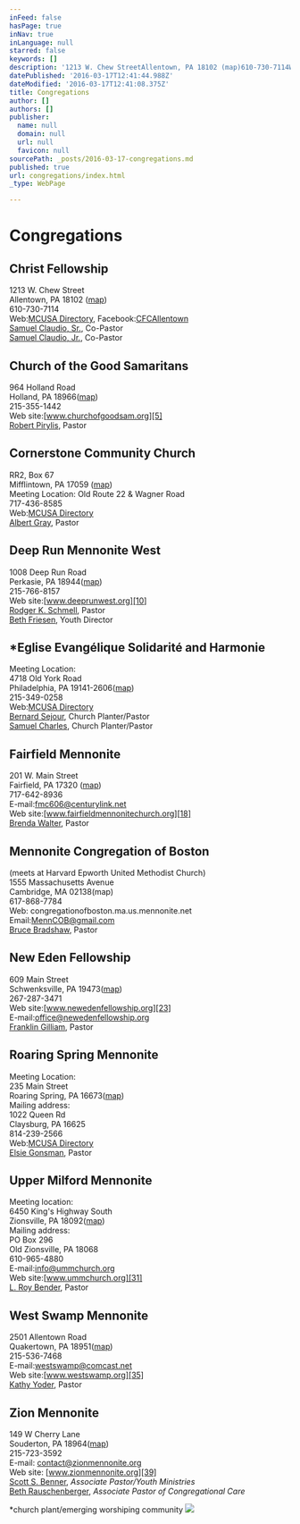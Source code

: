```yaml
---
inFeed: false
hasPage: true
inNav: true
inLanguage: null
starred: false
keywords: []
description: '1213 W. Chew StreetAllentown, PA 18102 (map)610-730-7114Web:MCUSA Directory, Facebook:CFCAllentownSamuel Claudio, Sr., Co-PastorSamuel Claudio, Jr., Co-Pastor'
datePublished: '2016-03-17T12:41:44.988Z'
dateModified: '2016-03-17T12:41:08.375Z'
title: Congregations
author: []
authors: []
publisher:
  name: null
  domain: null
  url: null
  favicon: null
sourcePath: _posts/2016-03-17-congregations.md
published: true
url: congregations/index.html
_type: WebPage

---
```

# Congregations

## Christ Fellowship

1213 W. Chew Street  
Allentown, PA 18102 ([map][0])  
610-730-7114  
Web:[MCUSA Directory][1], Facebook:[CFCAllentown][2]  
[Samuel Claudio, Sr.][3], Co-Pastor  
[Samuel Claudio, Jr.][3], Co-Pastor

## Church of the Good Samaritans

964 Holland Road  
Holland, PA 18966([map][4])  
215-355-1442  
Web site:[www.churchofgoodsam.org][5]  
[Robert Pirylis][6], Pastor

## Cornerstone Community Church

RR2, Box 67  
Mifflintown, PA 17059 ([map][4])  
Meeting Location: Old Route 22 & Wagner Road  
717-436-8585  
Web:[MCUSA Directory][7]  
[Albert Gray][8], Pastor

## Deep Run Mennonite West

1008 Deep Run Road  
Perkasie, PA 18944([map][9])  
215-766-8157  
Web site:[www.deeprunwest.org][10]  
[Rodger K. Schmell][11], Pastor  
[Beth Friesen][12], Youth Director

## \*Eglise Evangélique Solidarité and Harmonie

Meeting Location:  
4718 Old York Road  
Philadelphia, PA 19141-2606([map][13])  
215-349-0258  
Web:[MCUSA Directory][14]  
[Bernard Sejour][15], Church Planter/Pastor  
[Samuel Charles][16], Church Planter/Pastor

## Fairfield Mennonite

201 W. Main Street  
Fairfield, PA 17320 ([map][17])  
717-642-8936  
E-mail:[fmc606@centurylink.net][17]  
Web site:[www.fairfieldmennonitechurch.org][18]  
[Brenda Walter][19], Pastor

## Mennonite Congregation of Boston

(meets at Harvard Epworth United Methodist Church)  
1555 Massachusetts Avenue  
Cambridge, MA 02138(map)  
617-868-7784  
Web: congregationofboston.ma.us.mennonite.net  
Email:[MennCOB@gmail.com][20]  
[Bruce Bradshaw][21], Pastor

## New Eden Fellowship

609 Main Street  
Schwenksville, PA 19473([map][22])  
267-287-3471  
Web site:[www.newedenfellowship.org][23]  
E-mail:[office@newedenfellowship.org][24]  
[Franklin Gilliam][25], Pastor

## Roaring Spring Mennonite

Meeting Location:  
235 Main Street  
Roaring Spring, PA 16673([map][26])  
Mailing address:  
1022 Queen Rd  
Claysburg, PA 16625  
814-239-2566  
Web:[MCUSA Directory][27]  
[Elsie Gonsman][28], Pastor

## Upper Milford Mennonite

Meeting location:  
6450 King's Highway South  
Zionsville, PA 18092([map][29])  
Mailing address:  
PO Box 296  
Old Zionsville, PA 18068  
610-965-4880  
E-mail:[info@ummchurch.org][30]  
Web site:[www.ummchurch.org][31]  
[L. Roy Bender][32], Pastor

## West Swamp Mennonite

2501 Allentown Road  
Quakertown, PA 18951([map][33])  
215-536-7468  
E-mail:[westswamp@comcast.net][34]  
Web site:[www.westswamp.org][35]  
[Kathy Yoder][36], Pastor

## Zion Mennonite

149 W Cherry Lane  
Souderton, PA 18964([map][37])  
215-723-3592  
E-mail: [contact@zionmennonite.org][38]  
Web site: [www.zionmennonite.org][39]  
[Scott S. Benner][40], _Associate Pastor/Youth Ministries_  
[Beth Rauschenberger][41], _Associate Pastor of Congregational Care_

\*church plant/emerging worshiping community
![](https://the-grid-user-content.s3-us-west-2.amazonaws.com/3f5d0e90-37db-473f-b70b-501059378959.jpg)

[0]: http://www.mapquest.com/maps/map.adp?formtype=search&countryid=250&addtohistory=&country=US&address=1213+Chew+Street&city=Allentown&state=PA&zipcode=&historyid=&submit=Get+Map
[1]: http://directory.mennoniteusa.org/directory/DirectorySearchList.aspx?searchString=Christ%20Fellowship
[2]: http://www.facebook.com/CFCAllentown/
[3]: mailto:claudio210@verizon.net
[4]: http://www.mapquest.com/maps/map.adp?country=US&countryid=250&addtohistory=&address=964+Holland+Road&city=Holland&state=PA&zipcode=&submit=Get+Map
[5]: http://www.churchofgoodsam.org/
[6]: mailto:rfpirylis@verizon.net
[7]: http://directory.mennoniteusa.org/directory/DirectorySearchList.aspx?searchString=Cornerstone%20Community%20Church
[8]: mailto:grayspallets@pa.net
[9]: http://www.mapquest.com/maps/map.adp?formtype=search&countryid=250&addtohistory=&country=US&address=Old+Route+22+%26+Wagner+Road&city=Center&state=PA&zipcode=&historyid=&submit=Get+Map
[10]: http://www.deeprunwest.org/
[11]: mailto:rdschmell@juno.com
[12]: mailto:friesenfive@gmail.com
[13]: http://maps.google.com/maps?q=4718+Old+York+Road,+Philadelphia,+PA&hl=en&sll=40.025852,-75.043952&sspn=0.003434,0.004989&hnear=4718+Old+York+Rd,+Philadelphia,+Pennsylvania+19141&t=m&z=17
[14]: http://directory.mennoniteusa.org/directory/DirectorySearchList.aspx?searchString=Eglise%20Evang%C3%A9lique%20Solidarit%C3%A9
[15]: mailto:besesol@gmail.com
[16]: mailto:http://www.easterndistrict.org/community/congregations/
[17]: mailto:fmc606@centurylink.net
[18]: http://www.fairfieldmennonitechurch.org/
[19]: mailto:walteroyer@embarqmail.com
[20]: mailto:MennCOB@gmail.com
[21]: mailto:bbmcob@gmail.com
[22]: http://www.mapquest.com/maps/map.adp?formtype=search&countryid=250&addtohistory=&country=US&address=609+Main+Street&city=Schwenksville&state=PA&zipcode=&historyid=&submit=Get+Map
[23]: http://www.newedenfellowship.org/
[24]: mailto:office@newedenfellowship.org
[25]: mailto:followchrist4life@yahoo.com
[26]: http://www.rsmc.org/map.htm
[27]: http://directory.mennoniteusa.org/directory/DirectorySearchList.aspx?searchString=Roaring%20Spring%20Mennonite
[28]: mailto:ejgons@localnet.com
[29]: http://maps.forministry.com/scripts/mqinterconnect.exe?screen=map&&city=Zionsville&lat=404801&lng=-755125&orig_lat=404801&orig_lng=-755125&orig_name=6450%20KINGS%20HWY%20S&si=2&so=1&ss=1&state=PA&streetaddress=6450%20King%27s%20Highway%20South,%20PO%20Box%2036&zip=18092&level=8&event=zoom
[30]: mailto:info@ummchurch.org
[31]: http://www.ummchurch.org/
[32]: mailto:lrbender@aol.com.
[33]: http://www.mapquest.com/maps/map.adp?formtype=search&countryid=250&addtohistory=&country=US&address=2501+Allentown+Road&city=Quakertown&state=PA&zipcode=18951&historyid=&submit=Get+Map
[34]: mailto:westswamp@comcast.net
[35]: http://www.westswamp.org/
[36]: mailto:kathyyoder@westswamp.org
[37]: http://www.zionmennonite.org/directions.html
[38]: mailto:contact@zionmennonite.org
[39]: http://www.zionmennonite.org/
[40]: mailto:scott@zionmennonite.org
[41]: mailto:beth@zionmennonite.org